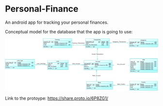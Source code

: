 # Personal-Finance
An android app for tracking your personal finances.



Conceptual model for the database that the app is going to use:

![alt text](https://github.com/julijanjug/Personal-Finance/blob/master/Personal_Finances.png)


Link to the protoype: 
https://share.proto.io/6P8ZG1/
